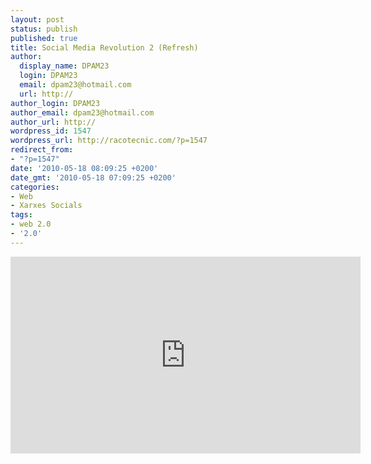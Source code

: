 ```yaml
---
layout: post
status: publish
published: true
title: Social Media Revolution 2 (Refresh)
author:
  display_name: DPAM23
  login: DPAM23
  email: dpam23@hotmail.com
  url: http://
author_login: DPAM23
author_email: dpam23@hotmail.com
author_url: http://
wordpress_id: 1547
wordpress_url: http://racotecnic.com/?p=1547
redirect_from:
- "?p=1547"
date: '2010-05-18 08:09:25 +0200'
date_gmt: '2010-05-18 07:09:25 +0200'
categories:
- Web
- Xarxes Socials
tags:
- web 2.0
- '2.0'
---
```


<iframe width="560" height="315" src="https://www.youtube.com/embed/lFZ0z5Fm-Ng" frameborder="0" allowfullscreen></iframe>
